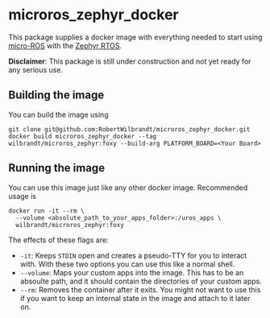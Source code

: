 microros_zephyr_docker
======================

This package supplies a docker image with everything needed to start using [micro-ROS](https://micro-ros.github.io/) with the [Zephyr RTOS](https://www.zephyrproject.org/).

**Disclaimer**: This package is still under construction and not yet ready for any serious use.

Building the image
------------------

You can build the image using

```console
git clone git@github.com:RobertWilbrandt/microros_zephyr_docker.git
docker build microros_zephyr_docker --tag wilbrandt/microros_zephyr:foxy --build-arg PLATFORM_BOARD=<Your Board>
```

Running the image
-----------------

You can use this image just like any other docker image. Recommended usage is

```console
docker run -it --rm \
  --volume <absolute_path_to_your_apps_folder>:/uros_apps \
  wilbrandt/microros_zephyr:foxy
```

The effects of these flags are:
- ```-it```: Keeps ```STDIN``` open and creates a pseudo-TTY for you to interact with. With these two options you can use this like a normal shell.
- ```--volume```: Maps your custom apps into the image. This has to be an absoulte path, and it should contain the directories of your custom apps.
- ```--rm```: Removes the container after it exits. You might not want to use this if you want to keep an internal state in the image and attach to it later on.
